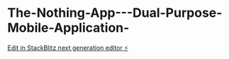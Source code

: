 # The-Nothing-App---Dual-Purpose-Mobile-Application-

[Edit in StackBlitz next generation editor ⚡️](https://stackblitz.com/~/github.com/OnuegbuUdochukwu/The-Nothing-App---Dual-Purpose-Mobile-Application-)